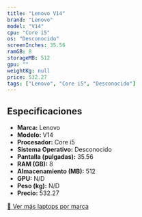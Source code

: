 ```yaml
---
title: "Lenovo V14"
brand: "Lenovo"
model: "V14"
cpu: "Core i5"
os: "Desconocido"
screenInches: 35.56
ramGB: 8
storageMB: 512
gpu: ""
weightKg: null
price: 532.27
tags: ["Lenovo", "Core i5", "Desconocido"]
---
```

## Especificaciones

- **Marca:** Lenovo
- **Modelo:** V14
- **Procesador:** Core i5
- **Sistema Operativo:** Desconocido
- **Pantalla (pulgadas):** 35.56
- **RAM (GB):** 8
- **Almacenamiento (MB):** 512
- **GPU:** N/D
- **Peso (kg):** N/D
- **Precio:** 532.27

[:rocket: Ver más laptops por marca](/brand/lenovo)
